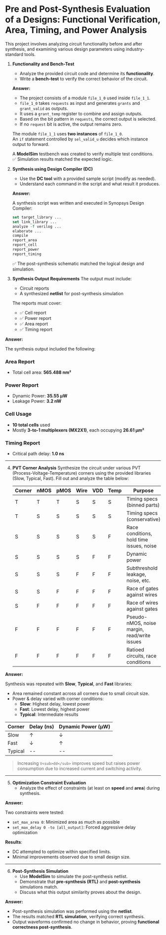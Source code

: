 # Pre and Post-Synthesis Evaluation of a Designs: Functional Verification, Area, Timing, and Power Analysis

This project involves analyzing circuit functionality before and after synthesis, and examining various design parameters using industry-standard tools.

1. **Functionality and Bench-Test**
   - Analyze the provided circuit code and determine its **functionality**.
   - Write a **bench-test** to verify the correct behavior of the circuit.
     
   **Answer:**
   - The project consists of a module `file_1_0` used inside `file_1_1`.
   - `file_1_0` takes `requests` as input and generates `grants` and `grant_valid` as outputs.
   - It uses a `grant_temp` register to combine and assign outputs.
   - Based on the bit pattern in `requests`, the correct output is selected.
   - If no `request` bit is active, the output remains zero.
   
   The module `file_1_1` uses **two instances** of `file_1_0`.  
   An `if` statement controlled by `sel_valid_u` decides which instance output to forward.
   
   A **ModelSim** testbench was created to verify multiple test conditions.  
   ✅ Simulation results matched the expected logic.

2. **Synthesis using Design Compiler (DC)**
   - Use the **DC tool** with a provided sample script (modify as needed).
   - Understand each command in the script and what result it produces.

   **Answer:**
   
   A synthesis script was written and executed in Synopsys Design Compiler:
   
   ```tcl
   set target_library ...
   set link_library ...
   analyze -f verilog ...
   elaborate ...
   compile
   report_area
   report_cell
   report_power
   report_timing
   ```
   
   ✅ The post-synthesis schematic matched the logical design and simulation.

3. **Synthesis Output Requirements**
   The output must include:
   - Circuit reports
   - A synthesized **netlist** for post-synthesis simulation

   The reports must cover:
   - ✅ Cell report  
   - ✅ Power report  
   - ✅ Area report  
   - ✅ Timing report

**Answer:**

The synthesis output included the following:

### Area Report
- Total cell area: **565.488 nm²**

### Power Report
- Dynamic Power: **35.55 µW**
- Leakage Power: **3.2 nW**

### Cell Usage
- **10 total cells** used
- Mostly **3-to-1 multiplexers (MX2X1)**, each occupying **26.61 µm²**

### Timing Report
- Critical path delay: **1.0 ns**

---
4. **PVT Corner Analysis**
   Synthesize the circuit under various PVT (Process-Voltage-Temperature) corners using the provided libraries (Slow, Typical, Fast). Fill out and analyze the table below:

   | Corner | nMOS | pMOS | Wire | VDD | Temp | Purpose                                              |
   |--------|------|------|------|-----|------|------------------------------------------------------|
   | T      | T    | T    | S    | S   | S    | Timing specs (binned parts)                          |
   | T      | S    | S    | S    | S   | S    | Timing specs (conservative)                         |
   | S      | S    | S    | S    | S   | F    | Race conditions, hold time issues, noise             |
   | S      | S    | S    | S    | F   | F    | Dynamic power                                        |
   | S      | S    | S    | F    | F   | F    | Subthreshold leakage, noise, etc.                    |
   | S      | S    | F    | F    | F   | F    | Race of gates against wires                          |
   | S      | F    | F    | F    | F   | F    | Race of wires against gates                          |
   | F      | F    | F    | F    | F   | F    | Pseudo-nMOS, noise margin, read/write issues         |
   | F      | F    | F    | F    | F   | F    | Ratioed circuits, race conditions                    |

**Answer:**

Synthesis was repeated with **Slow**, **Typical**, and **Fast** libraries:

- Area remained constant across all corners due to small circuit size.
- Power & delay varied with corner conditions:
  - **Slow**: Highest delay, lowest power
  - **Fast**: Lowest delay, highest power
  - **Typical**: Intermediate results

| Corner  | Delay (ns) | Dynamic Power (µW) |
|---------|------------|--------------------|
| Slow    | ↑          | ↓                  |
| Fast    | ↓          | ↑                  |
| Typical | --         | --                 |

> Increasing `V<sub>dd</sub>` improves speed but raises power consumption due to increased current and switching activity.

---
5. **Optimization Constraint Evaluation**
   - Analyze the effect of constraints (at least on **speed** and **area**) during synthesis.

**Answer:**

Two constraints were tested:

- `set_max_area 0`: Minimized area as much as possible
- `set_max_delay 0 -to [all_output]`: Forced aggressive delay optimization

**Results**:
- DC attempted to optimize within specified limits.
- Minimal improvements observed due to small design size.

---
6. **Post-Synthesis Simulation**
   - Use **ModelSim** to simulate the post-synthesis netlist.
   - Demonstrate that **pre-synthesis (RTL)** and **post-synthesis** simulations match.
   - Discuss what this output similarity proves about the design.

**Answer:**

- Post-synthesis simulation was performed using the **netlist**.
- The results matched **RTL simulation**, verifying correct synthesis.
- Output waveforms confirmed no change in behavior, proving **functional correctness post-synthesis**.
